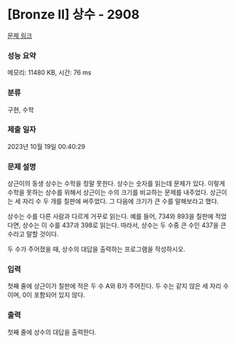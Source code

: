 # [Bronze II] 상수 - 2908 

[문제 링크](https://www.acmicpc.net/problem/2908) 

### 성능 요약

메모리: 11480 KB, 시간: 76 ms

### 분류

구현, 수학

### 제출 일자

2023년 10월 19일 00:40:29

### 문제 설명

<p>상근이의 동생 상수는 수학을 정말 못한다. 상수는 숫자를 읽는데 문제가 있다. 이렇게 수학을 못하는 상수를 위해서 상근이는 수의 크기를 비교하는 문제를 내주었다. 상근이는 세 자리 수 두 개를 칠판에 써주었다. 그 다음에 크기가 큰 수를 말해보라고 했다.</p>

<p>상수는 수를 다른 사람과 다르게 거꾸로 읽는다. 예를 들어, 734와 893을 칠판에 적었다면, 상수는 이 수를 437과 398로 읽는다. 따라서, 상수는 두 수중 큰 수인 437을 큰 수라고 말할 것이다.</p>

<p>두 수가 주어졌을 때, 상수의 대답을 출력하는 프로그램을 작성하시오.</p>

### 입력 

 <p>첫째 줄에 상근이가 칠판에 적은 두 수 A와 B가 주어진다. 두 수는 같지 않은 세 자리 수이며, 0이 포함되어 있지 않다.</p>

### 출력 

 <p>첫째 줄에 상수의 대답을 출력한다.</p>

